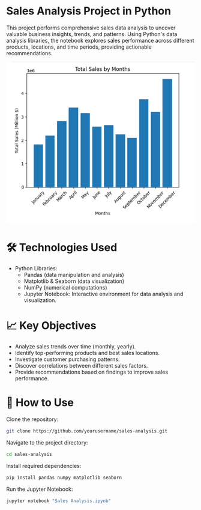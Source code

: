 # Sales Analysis Project in Python
This project performs comprehensive sales data analysis to uncover valuable business insights, trends, and patterns. Using Python's data analysis libraries, the notebook explores sales performance across different products, locations, and time periods, providing actionable recommendations.


![](https://github.com/Vlovesdata/Sales-Analysis-Python/blob/main/Screenshot_4.png)


# 🛠️ Technologies Used

- Python Libraries:
  - Pandas (data manipulation and analysis)
  - Matplotlib & Seaborn (data visualization)
  - NumPy (numerical computations)
  - Jupyter Notebook: Interactive environment for data analysis and visualization.
 


# 📈 Key Objectives

- Analyze sales trends over time (monthly, yearly).
- Identify top-performing products and best sales locations.
- Investigate customer purchasing patterns.
- Discover correlations between different sales factors.
- Provide recommendations based on findings to improve sales performance.

# 🚀 How to Use

Clone the repository:

```bash
git clone https://github.com/yourusername/sales-analysis.git
```

Navigate to the project directory:

```bash
cd sales-analysis
```

Install required dependencies:

```bash
pip install pandas numpy matplotlib seaborn
```

Run the Jupyter Notebook:

```bash
jupyter notebook "Sales Analysis.ipynb"
```


